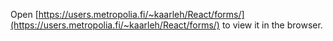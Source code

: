 
Open [https://users.metropolia.fi/~kaarleh/React/forms/](https://users.metropolia.fi/~kaarleh/React/forms/) to view it in the browser.
